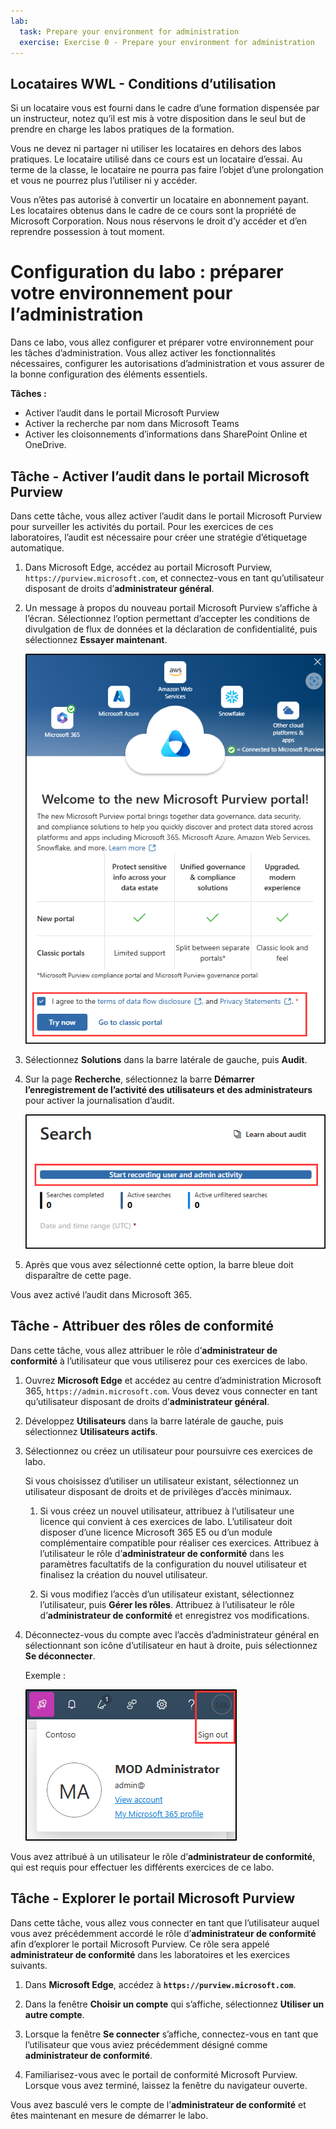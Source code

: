 ```yaml
---
lab:
  task: Prepare your environment for administration
  exercise: Exercise 0 - Prepare your environment for administration
---
```


## Locataires WWL - Conditions d’utilisation

Si un locataire vous est fourni dans le cadre d’une formation dispensée par un instructeur, notez qu’il est mis à votre disposition dans le seul but de prendre en charge les labos pratiques de la formation.

Vous ne devez ni partager ni utiliser les locataires en dehors des labos pratiques. Le locataire utilisé dans ce cours est un locataire d’essai. Au terme de la classe, le locataire ne pourra pas faire l’objet d’une prolongation et vous ne pourrez plus l’utiliser ni y accéder.

Vous n’êtes pas autorisé à convertir un locataire en abonnement payant. Les locataires obtenus dans le cadre de ce cours sont la propriété de Microsoft Corporation. Nous nous réservons le droit d’y accéder et d’en reprendre possession à tout moment.

# Configuration du labo : préparer votre environnement pour l’administration

Dans ce labo, vous allez configurer et préparer votre environnement pour les tâches d’administration. Vous allez activer les fonctionnalités nécessaires, configurer les autorisations d’administration et vous assurer de la bonne configuration des éléments essentiels.

**Tâches :**

- Activer l’audit dans le portail Microsoft Purview
- Activer la recherche par nom dans Microsoft Teams
- Activer les cloisonnements d’informations dans SharePoint Online et OneDrive.

## Tâche - Activer l’audit dans le portail Microsoft Purview

Dans cette tâche, vous allez activer l’audit dans le portail Microsoft Purview pour surveiller les activités du portail. Pour les exercices de ces laboratoires, l’audit est nécessaire pour créer une stratégie d’étiquetage automatique.

1. Dans Microsoft Edge, accédez au portail Microsoft Purview, `https://purview.microsoft.com`, et connectez-vous en tant qu’utilisateur disposant de droits d’**administrateur général**.

1. Un message à propos du nouveau portail Microsoft Purview s’affiche à l’écran. Sélectionnez l’option permettant d’accepter les conditions de divulgation de flux de données et la déclaration de confidentialité, puis sélectionnez **Essayer maintenant**.

    ![Capture d’écran de l’écran Bienvenue sur le nouveau portail de conformité Microsoft Purview.](../Media/welcome-purview-portal.png)

1. Sélectionnez **Solutions** dans la barre latérale de gauche, puis **Audit**.

1. Sur la page **Recherche**, sélectionnez la barre **Démarrer l’enregistrement de l’activité des utilisateurs et des administrateurs** pour activer la journalisation d’audit.

    ![Capture d’écran montrant le bouton Démarrer l’enregistrement de l’activité des utilisateurs et des administrateurs.](../Media/enable-audit-button.png)

1. Après que vous avez sélectionné cette option, la barre bleue doit disparaître de cette page.

Vous avez activé l’audit dans Microsoft 365.

## Tâche - Attribuer des rôles de conformité

Dans cette tâche, vous allez attribuer le rôle d’**administrateur de conformité** à l’utilisateur que vous utiliserez pour ces exercices de labo.

1. Ouvrez **Microsoft Edge** et accédez au centre d’administration Microsoft 365, `https://admin.microsoft.com`. Vous devez vous connecter en tant qu’utilisateur disposant de droits d’**administrateur général**.

1. Développez **Utilisateurs** dans la barre latérale de gauche, puis sélectionnez **Utilisateurs actifs**.

1. Sélectionnez ou créez un utilisateur pour poursuivre ces exercices de labo.

   Si vous choisissez d’utiliser un utilisateur existant, sélectionnez un utilisateur disposant de droits et de privilèges d’accès minimaux.

   1. Si vous créez un nouvel utilisateur, attribuez à l’utilisateur une licence qui convient à ces exercices de labo. L’utilisateur doit disposer d’une licence Microsoft 365 E5 ou d’un module complémentaire compatible pour réaliser ces exercices. Attribuez à l’utilisateur le rôle d’**administrateur de conformité** dans les paramètres facultatifs de la configuration du nouvel utilisateur et finalisez la création du nouvel utilisateur.

   1. Si vous modifiez l’accès d’un utilisateur existant, sélectionnez l’utilisateur, puis **Gérer les rôles**. Attribuez à l’utilisateur le rôle d’**administrateur de conformité** et enregistrez vos modifications.

1. Déconnectez-vous du compte avec l’accès d’administrateur général en sélectionnant son icône d’utilisateur en haut à droite, puis sélectionnez **Se déconnecter**.

   Exemple :

   ![Capture d’écran montrant le chemin de navigation pour se déconnecter du compte Administrateur MOD.](../Media/sign-out.png)

Vous avez attribué à un utilisateur le rôle d’**administrateur de conformité**, qui est requis pour effectuer les différents exercices de ce labo.

## Tâche - Explorer le portail Microsoft Purview

Dans cette tâche, vous allez vous connecter en tant que l’utilisateur auquel vous avez précédemment accordé le rôle d’**administrateur de conformité** afin d’explorer le portail Microsoft Purview. Ce rôle sera appelé **administrateur de conformité** dans les laboratoires et les exercices suivants.

1. Dans **Microsoft Edge**, accédez à **`https://purview.microsoft.com`**.

1. Dans la fenêtre **Choisir un compte** qui s’affiche, sélectionnez **Utiliser un autre compte**.

1. Lorsque la fenêtre **Se connecter** s’affiche, connectez-vous en tant que l’utilisateur que vous aviez précédemment désigné comme **administrateur de conformité**.

1. Familiarisez-vous avec le portail de conformité Microsoft Purview. Lorsque vous avez terminé, laissez la fenêtre du navigateur ouverte.

Vous avez basculé vers le compte de l’**administrateur de conformité** et êtes maintenant en mesure de démarrer le labo.
